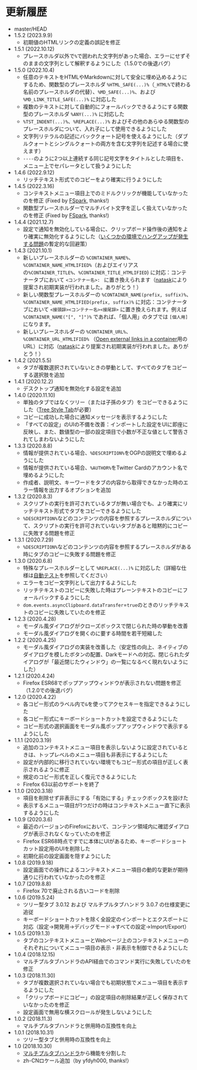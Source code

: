 # 更新履歴

 - master/HEAD
 - 1.5.2 (2023.9.9)
   * 初期値のHTMLリンクの定義の誤記を修正
 - 1.5.1 (2022.10.12)
   * プレースホルダ以外で`%`で囲われた文字列があった場合、エラーにせずそのままの文字列として解釈するようにした（1.5.0での後退バグ）
 - 1.5.0 (2022.10.4)
   * 任意のテキストをHTMLやMarkdownに対して安全に埋め込めるようにするため、関数型のプレースホルダ `%HTML_SAFE(...)%`（`_HTML%`で終わる名前のプレースホルダの代替）、`%MD_SAFE(...)%`、および `%MD_LINK_TITLE_SAFE(...)%` に対応した
   * 複数のテキストに対して自動的にフォールバックできるようにする関数型のプレースホルダ `%ANY(...)%` に対応した
   * `%TST_INDENT(...)%`、`%REPLACE(...)%` およびその他のあらゆる関数型のプレースホルダについて、入れ子にして使用できるようにした
   * 文字列リテラルの記述にバッククォート記号を使えるようにした（ダブルクォートとシングルクォートの両方を含む文字列を記述する場合に使えます）
   * `----`のように2つ以上連続する同じ記号文字をタイトルとした項目を、メニュー上でセパレータとして扱うようにした
 - 1.4.6 (2022.9.12)
   * リッチテキスト形式でのコピーをより確実に行うようにした
 - 1.4.5 (2022.3.16)
   * コンテキストメニュー項目上でのミドルクリックが機能していなかったのを修正 (Fixed by [FSpark](https://github.com/FSpark), thanks!)
   * 関数型プレースホルダーでマルチバイト文字を正しく扱えていなかったのを修正 (Fixed by [FSpark](https://github.com/FSpark), thanks!)
 - 1.4.4 (2021.12.7)
   * 設定で通知を無効化している場合に、クリップボード操作後の通知をより確実に無効化するようにした（[いくつかの環境でハングアップが発生する問題](https://github.com/piroor/copy-selected-tabs-to-clipboard/pull/28)の暫定的な回避策）
 - 1.4.3 (2021.10.1)
   * 新しいプレースホルダーの `%CONTAINER_NAME%`、`%CONTAINER_NAME_HTMLIFIED%`（およびエイリアスの`%CONTAINER_TITLE%`、`%CONTAINER_TITLE_HTMLIFIED`) に対応：コンテナータブにおいて `<コンテナー名>: ` に置き換えられます（[natask](https://github.com/natask)により提案され初期実装が行われました。ありがとう！）
   * 新しい関数型プレースホルダーの `%CONTAINER_NAME(prefix, suffix)%`、`%CONTAINER_NAME_HTMLIFIED(prefix, suffix)%` に対応：コンテナータブにおいて `<接頭辞><コンテナー名><接尾辞>` に置き換えられます。例えば `%CONTAINER_NAME("[", "]")%` であれば、「個人用」のタブでは `[個人用]` になります。
   * 新しいプレースホルダーの `%CONTAINER_URL%`、`%CONTAINER_URL_HTMLIFIED%` （[Open external links in a container](https://addons.mozilla.org/firefox/addon/open-url-in-container/)用のURL）に対応（[natask](https://github.com/natask)により提案され初期実装が行われました。ありがとう！）
 - 1.4.2 (2021.5.5)
   * タブが複数選択されていないときの挙動として、すべてのタブをコピーする選択肢を追加
 - 1.4.1 (2020.12.2)
   * デスクトップ通知を無効化する設定を追加
 - 1.4.0 (2020.11.10)
   * 単独のタブではなくツリー（または子孫のタブ）をコピーできるようにした（[Tree Style Tab](https://addons.mozilla.org/firefox/addon/tree-style-tab/)が必要）
   * コピーに成功した場合に通知メッセージを表示するようにした
   * 「すべての設定」のUIの不備を改善：インポートした設定をUIに即座に反映し、また、数値型の一部の設定項目で小数が不正な値として警告されてしまわないようにした
 - 1.3.3 (2020.8.8)
   * 情報が提供されている場合、`%DESCRIPTION%`をOGPの説明文で埋めるようにした
   * 情報が提供されている場合、`%AUTHOR%`をTwitter Cardのアカウント名で埋めるようにした
   * 作成者、説明文、キーワードをタブの内容から取得できなかった時のエラー情報を出力するオプションを追加
 - 1.3.2 (2020.8.3)
   * スクリプトの実行を許可されているタブが無い場合でも、より確実にリッチテキスト形式でタブをコピーできるようにした
   * `%DESCRIPTION%`などのコンテンツの内容を参照するプレースホルダについて、スクリプトの実行を許可されていないタブがあると暗黙的にコピーに失敗する問題を修正
 - 1.3.1 (2020.7.29)
   * `%DESCRIPTION%`などのコンテンツの内容を参照するプレースホルダがある時にタブのコピーに失敗する問題を修正
 - 1.3.0 (2020.6.8)
   * 特殊なプレースホルダーとして `%REPLACE(...)%` に対応した（詳細な仕様は[自動テスト](https://github.com/piroor/copy-selected-tabs-to-clipboard/blob/master/test/test-replacer.js)を参照してください）
   * エラーをコピー文字列として出力するようにした
   * リッチテキストのコピーに失敗した時はプレーンテキストのコピーにフォールバックするようにした
   * `dom.events.asyncClipboard.dataTransfer`=`true`のときのリッチテキストのコピーに失敗していたのを修正
 - 1.2.3 (2020.4.28)
   * モーダル風ダイアログがクローズボックスで閉じられた時の挙動を改善
   * モーダル風ダイアログを開くのに要する時間を若干短縮した
 - 1.2.2 (2020.4.25)
   * モーダル風ダイアログの実装を改善した（安定性の向上、ネイティブのダイアログを模したボタンの配置、Darkモードへの対応、閉じられたダイアログが「最近閉じたウィンドウ」の一覧になるべく現れないようにした）
 - 1.2.1 (2020.4.24)
   * Firefox ESR68でポップアップウィンドウが表示されない問題を修正（1.2.0での後退バグ）
 - 1.2.0 (2020.4.22)
   * 各コピー形式のラベル内で`&`を使ってアクセスキーを指定できるようにした
   * 各コピー形式にキーボードショートカットを設定できるようにした
   * コピー形式の選択画面をモーダル風ポップアップウィンドウで表示するようにした
 - 1.1.1 (2020.3.19)
   * 追加のコンテキストメニュー項目を表示しないように設定されているときは、トップレベルのメニュー項目も非表示にするようにした
   * 設定が内部的に移行されていない環境でもコピー形式の項目が正しく表示されるように修正
   * 規定のコピー形式を正しく復元できるようにした
   * Firefox 63以前のサポートを終了
 - 1.1.0 (2020.3.18)
   * 項目を削除せず非表示にする「有効にする」チェックボックスを設けた
   * 表示するメニュー項目が1つだけの時はコンテキストメニュー直下に表示するようにした
 - 1.0.9 (2020.3.6)
   * 最近のバージョンのFirefoxにおいて、コンテンツ領域内に確認ダイアログが表示されなくなっていたのを修正
   * Firefox ESR68時点ですでに本体にUIがあるため、キーボードショートカット設定用のUIを削除した
   * 初期化前の設定画面を隠すようにした
 - 1.0.8 (2019.9.18)
   * 設定画面での操作によるコンテキストメニュー項目の動的な更新が期待通りに行われていなかったのを修正
 - 1.0.7 (2019.8.8)
   * Firefox 70で廃止される古いコードを削除
 - 1.0.6 (2019.5.24)
   * ツリー型タブ 3.0.12 および マルチプルタブハンドラ 3.0.7 の仕様変更に追従
   * キーボードショートカットを除く全設定のインポートとエクスポートに対応（設定→開発用→デバッグモード→すべての設定→Import/Export）
 - 1.0.5 (2019.1.3)
   * タブのコンテキストメニューとWebページ上のコンテキストメニューのそれぞれについてメニュー項目の表示・非表示を制御できるようにした
 - 1.0.4 (2018.12.15)
   * マルチプルタブハンドラのAPI経由でのコマンド実行に失敗していたのを修正
 - 1.0.3 (2018.11.30)
   * タブが複数選択されていない場合でも初期状態でメニュー項目を表示するようにした
   * 「クリップボードにコピー」の設定項目の削除結果が正しく保存されていなかったのを修正
   * 設定画面で無用な横スクロールが発生しないようにした
 - 1.0.2 (2018.11.3)
   * マルチプルタブハンドラと併用時の互換性を向上
 - 1.0.1 (2018.10.31)
   * ツリー型タブと併用時の互換性を向上
 - 1.0 (2018.10.30)
   * [マルチプルタブハンドラ](https://addons.mozilla.org/firefox/addon/multiple-tab-handler/)から機能を分割した
   * zh-CNロケール追加（by yfdyh000, thanks!）

